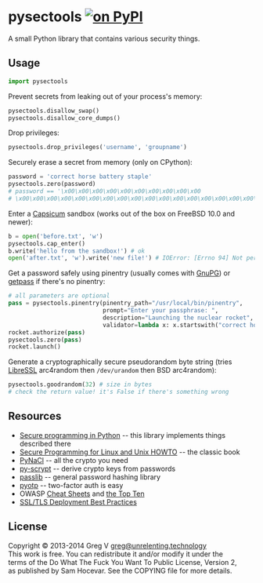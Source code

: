 # pysectools [![on PyPI](https://img.shields.io/pypi/v/pysectools.svg?style=flat)](https://pypi.python.org/pypi/pysectools)

A small Python library that contains various security things.

## Usage

```python
import pysectools
```

Prevent secrets from leaking out of your process's memory:

```python
pysectools.disallow_swap()
pysectools.disallow_core_dumps()
```

Drop privileges:

```python
pysectools.drop_privileges('username', 'groupname')
```

Securely erase a secret from memory (only on CPython):

```python
password = 'correct horse battery staple'
pysectools.zero(password)
# password == '\x00\x00\x00\x00\x00\x00\x00\x00\x00\x00
# \x00\x00\x00\x00\x00\x00\x00\x00\x00\x00\x00\x00\x00\x00\x00\x00\x00\x00'
```

Enter a [Capsicum](http://www.cl.cam.ac.uk/research/security/capsicum/) sandbox (works out of the box on FreeBSD 10.0 and newer):

```python
b = open('before.txt', 'w')
pysectools.cap_enter()
b.write('hello from the sandbox!') # ok
open('after.txt', 'w').write('new file!') # IOError: [Errno 94] Not permitted in capability mode: 'after.txt'
```

Get a password safely using pinentry (usually comes with [GnuPG](https://www.gnupg.org/)) or [getpass](https://docs.python.org/2/library/getpass.html) if there's no pinentry:

```python
# all parameters are optional
pass = pysectools.pinentry(pinentry_path="/usr/local/bin/pinentry",
                           prompt="Enter your passphrase: ",
                           description="Launching the nuclear rocket",
                           validator=lambda x: x.startswith("correct horse"))
rocket.authorize(pass)
pysectools.zero(pass)
rocket.launch()
```

Generate a cryptographically secure pseudorandom byte string (tries [LibreSSL](http://www.libressl.org) arc4random then `/dev/urandom` then BSD arc4random):

```python
pysectools.goodrandom(32) # size in bytes
# check the return value! it's False if there's something wrong
```

## Resources

- [Secure programming in Python](http://sourceforge.net/apps/trac/flexpw/wiki/PySecure) -- this library implements things described there
- [Secure Programming for Linux and Unix HOWTO](http://www.dwheeler.com/secure-class/Secure-Programs-HOWTO/index.html) -- the classic book
- [PyNaCl](https://github.com/pyca/pynacl) -- all the crypto you need
- [py-scrypt](https://bitbucket.org/mhallin/py-scrypt/src) -- derive crypto keys from passwords
- [passlib](http://pythonhosted.org/passlib/) -- general password hashing library
- [pyotp](https://github.com/nathforge/pyotp) -- two-factor auth is easy
- OWASP [Cheat Sheets](https://www.owasp.org/index.php/Cheat_Sheets) and [the Top Ten](https://www.owasp.org/index.php/Category:OWASP_Top_Ten_Project)
- [SSL/TLS Deployment Best Practices](https://www.ssllabs.com/downloads/SSL_TLS_Deployment_Best_Practices_1.3.pdf)

## License

Copyright © 2013-2014 Greg V <greg@unrelenting.technology>  
This work is free. You can redistribute it and/or modify it under the  
terms of the Do What The Fuck You Want To Public License, Version 2,  
as published by Sam Hocevar. See the COPYING file for more details.
